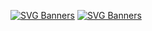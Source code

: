 [![SVG Banners](https://svg-banners.vercel.app/api?type=typeWriter&text1=Welcome%20to%20My%20Profile&width=800&height=400)](https://github.com/Akshay090/svg-banners)
[![SVG Banners](https://svg-banners.vercel.app/api?type=I%20am%20xfau1tytext1=&width=800&height=400)](https://github.com/Akshay090/svg-banners)
